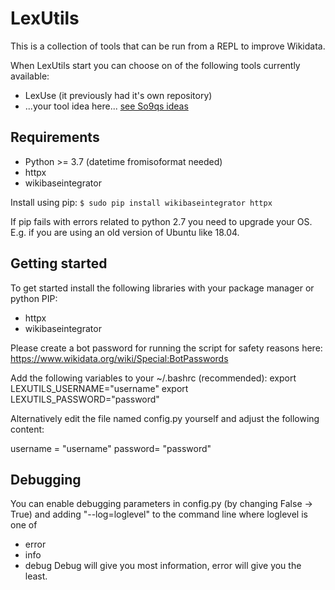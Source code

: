 # LexUtils
This is a collection of tools that can be run from a REPL to improve Wikidata.

When LexUtils start you can choose on of the following tools currently available:
* LexUse (it previously had it's own repository)
* ...your tool idea here... [see So9qs ideas](https://www.wikidata.org/wiki/User:So9q/Tool_ideas) 

## Requirements
* Python >= 3.7 (datetime fromisoformat needed)
* httpx
* wikibaseintegrator

Install using pip:
`$ sudo pip install wikibaseintegrator httpx`

If pip fails with errors related to python 2.7 you need to upgrade your OS. E.g. if you are using an old version of Ubuntu like 18.04.

## Getting started
To get started install the following libraries with your package manager or
python PIP:
* httpx
* wikibaseintegrator

Please create a bot password for running the script for
safety reasons here: https://www.wikidata.org/wiki/Special:BotPasswords

Add the following variables to your ~/.bashrc (recommended): 
export LEXUTILS_USERNAME="username"
export LEXUTILS_PASSWORD="password"

Alternatively edit the file named config.py yourself and adjust the following
content:

username = "username"
password= "password"

## Debugging

You can enable debugging parameters in config.py (by changing False -> True) and adding "--log=loglevel" to the command line where loglevel is one of
* error
* info
* debug
Debug will give you most information, error will give you the least.
